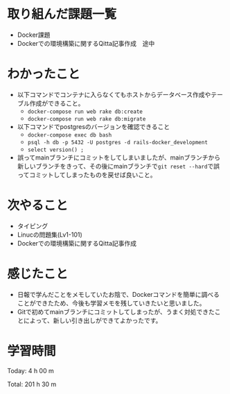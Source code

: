 # 取り組んだ課題一覧
- Docker課題
- Dockerでの環境構築に関するQitta記事作成　途中

# わかったこと
- 以下コマンドでコンテナに入らなくてもホストからデータベース作成やテーブル作成ができること。
  - `docker-compose run web rake db:create`
  - `docker-compose run web rake db:migrate`
- 以下コマンドでpostgresのバージョンを確認できること
  - `docker-compose exec db bash`
  - `psql -h db -p 5432 -U postgres -d rails-docker_development`
  - `select version() ;`
- 誤ってmainブランチにコミットをしてしまいましたが、mainブランチから新しいブランチをきって、その後にmainブランチで`git reset --hard`で誤ってコミットしてしまったものを戻せば良いこと。

# 次やること
- タイピング
- Linucの問題集(Lv1-101)
- Dockerでの環境構築に関するQitta記事作成

# 感じたこと
- 日報で学んだことをメモしていたお陰で、Dockerコマンドを簡単に調べることができたため、今後も学習メモを残していきたいと思いました。
- Gitで初めてmainブランチにコミットしてしまったが、うまく対処できたことによって、新しい引き出しができてよかったです。

# 学習時間
Today: 4 h 00 m

Total: 201 h 30 m
